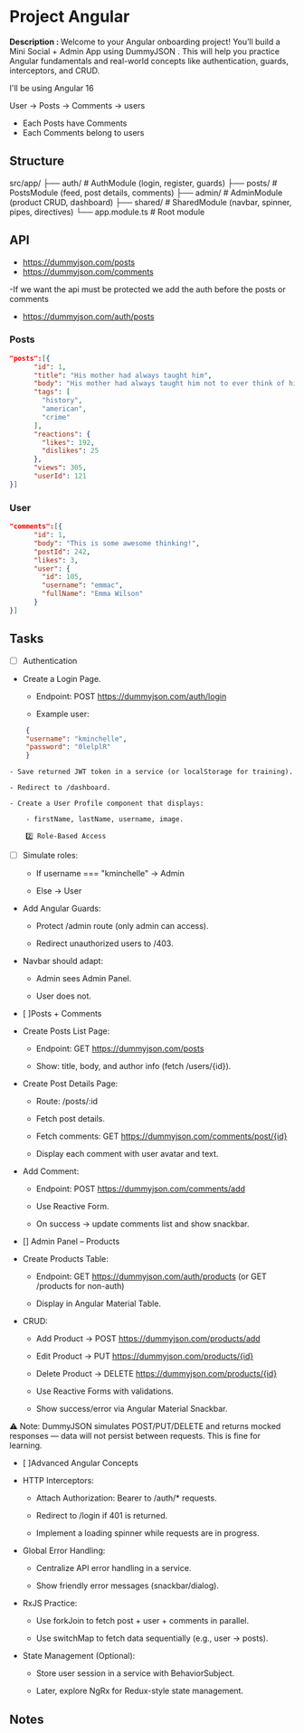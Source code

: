 # Project Angular
<p> <b>Description : </b> Welcome to your Angular onboarding project!
You’ll build a Mini Social + Admin App using DummyJSON
.
This will help you practice Angular fundamentals and real-world concepts like authentication, guards, interceptors, and CRUD. </p>
<p>I'll be using Angular 16</p>

User -> Posts -> Comments -> users

- Each Posts have Comments
- Each Comments belong to users


## Structure

src/app/
 ├── auth/          # AuthModule (login, register, guards)
 ├── posts/         # PostsModule (feed, post details, comments)
 ├── admin/         # AdminModule (product CRUD, dashboard)
 ├── shared/        # SharedModule (navbar, spinner, pipes, directives)
 └── app.module.ts  # Root module


## API

- https://dummyjson.com/posts
- https://dummyjson.com/comments

-If we want the api must be protected we add the auth before the posts or comments

- https://dummyjson.com/auth/posts

### Posts
```json
"posts":[{
      "id": 1,
      "title": "His mother had always taught him",
      "body": "His mother had always taught him not to ever think of himself as better than others. He'd tried to live by this motto. He never looked down on those who were less fortunate or who had less money than him. But the stupidity of the group of people he was talking to made him change his mind.",
      "tags": [
        "history",
        "american",
        "crime"
      ],
      "reactions": {
        "likes": 192,
        "dislikes": 25
      },
      "views": 305,
      "userId": 121
}]
```

### User
```json
"comments":[{
      "id": 1,
      "body": "This is some awesome thinking!",
      "postId": 242,
      "likes": 3,
      "user": {
        "id": 105,
        "username": "emmac",
        "fullName": "Emma Wilson"
      }
}]
```

## Tasks

- [ ] Authentication
- Create a Login Page.

    - Endpoint: POST https://dummyjson.com/auth/login

    - Example user:
```json
    {
    "username": "kminchelle",
    "password": "0lelplR"
    }
```

    - Save returned JWT token in a service (or localStorage for training).

    - Redirect to /dashboard.

    - Create a User Profile component that displays:

        - firstName, lastName, username, image.

        2️⃣ Role-Based Access

- [ ] Simulate roles:

    - If username === "kminchelle" → Admin

    - Else → User

- Add Angular Guards:

    - Protect /admin route (only admin can access).

    - Redirect unauthorized users to /403.

- Navbar should adapt:

    - Admin sees Admin Panel.

    - User does not.


- [ ]Posts + Comments

- Create Posts List Page:

    - Endpoint: GET https://dummyjson.com/posts

    - Show: title, body, and author info (fetch /users/{id}).

- Create Post Details Page:

    - Route: /posts/:id

    - Fetch post details.

    - Fetch comments: GET https://dummyjson.com/comments/post/{id}

    - Display each comment with user avatar and text.

- Add Comment:

    - Endpoint: POST https://dummyjson.com/comments/add

    - Use Reactive Form.

    - On success → update comments list and show snackbar.

- [] Admin Panel – Products

- Create Products Table:

    - Endpoint: GET https://dummyjson.com/auth/products (or GET /products for non-auth)

    - Display in Angular Material Table.

- CRUD:

    - Add Product → POST https://dummyjson.com/products/add

    - Edit Product → PUT https://dummyjson.com/products/{id}

    - Delete Product → DELETE https://dummyjson.com/products/{id}

    - Use Reactive Forms with validations.

    - Show success/error via Angular Material Snackbar.

⚠️ Note: DummyJSON simulates POST/PUT/DELETE and returns mocked responses — data will not persist between requests. This is fine for learning.


- [ ]Advanced Angular Concepts

- HTTP Interceptors:

    - Attach Authorization: Bearer <token> to /auth/* requests.

    - Redirect to /login if 401 is returned.

    - Implement a loading spinner while requests are in progress.

- Global Error Handling:

    - Centralize API error handling in a service.

    - Show friendly error messages (snackbar/dialog).

- RxJS Practice:

    - Use forkJoin to fetch post + user + comments in parallel.

    - Use switchMap to fetch data sequentially (e.g., user → posts).

- State Management (Optional):

    - Store user session in a service with BehaviorSubject.

    - Later, explore NgRx for Redux-style state management.

## Notes

